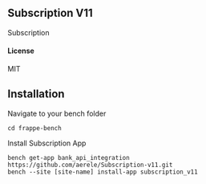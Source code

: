 ## Subscription V11

Subscription

#### License

MIT

## Installation
Navigate to your bench folder
```
cd frappe-bench
```
Install Subscription App
```
bench get-app bank_api_integration https://github.com/aerele/Subscription-v11.git
bench --site [site-name] install-app subscription_v11
```
